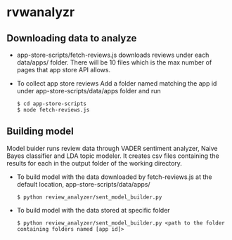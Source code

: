 # rvwanalyzr


## Downloading data to analyze
* app-store-scripts/fetch-reviews.js downloads reviews under each data/apps/<app id> folder. There will be 10 files which is the max number of pages that app store API allows.

* To collect app store reviews
  Add a folder named matching the app id under app-store-scripts/data/apps folder and run
 
  ```
  $ cd app-store-scripts
  $ node fetch-reviews.js
  ```
 

## Building model
Model buider runs review data through VADER sentiment analyzer, Naive Bayes classifier and LDA topic modeler. It creates csv files containing the results for each in the output folder of the working directory.

* To build model with the data downloaded by fetch-reviews.js at the default location, app-store-scripts/data/apps/
  ```
  $ python review_analyzer/sent_model_builder.py
  ```
* To build model with the data stored at specific folder
  ```
  $ python review_analyzer/sent_model_builder.py <path to the folder containing folders named [app id]>
  ```
